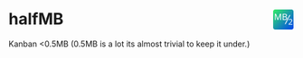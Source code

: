 <div>
<img align="right" src="./assets/logo.svg" alt="Logo" width="36"/>

# halfMB

</div>


Kanban <0.5MB (0.5MB is a lot its almost trivial to keep it under.)